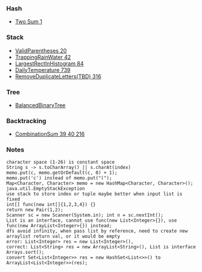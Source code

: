 
### Hash
- [Two Sum 1](./Hash/TwoSum/Solution.java)

### Stack
- [ValidParentheses 20](./Stack/ValidParentheses/Solution.java)
- [TrappingRainWater 42](./Stack/TrappingRainWater/Solution.java)
- [LargestRectInHistogram 84](./Stack/LargestRectInHistogram/Solution.java)
- [DailyTemperature 739](./Stack/DailyTemperatures/Solution.java)
- [RemoveDuplicateLetters(TBD) 316](./Stack/RemoveDuplicateLetters/Solution.java)

### Tree
- [BalancedBinaryTree](./DFS/BalancedBinaryTree)

### Backtracking
- [CombinationSum 39 40 216](./Array/CombinationSum/Solution.java)





### Notes
```
character space (1-26) is constant space
String s -> s.toCharArray() || s.charAt(index)
memo.put(c, memo.getOrDefault(c, 0) + 1);
memo.put('c') instead of memo.put("(");
Map<Character, Character> memo = new HashMap<Character, Character>();
java.util.EmptyStackException
use stack to store index or tuple maybe better when input list is fixed
int[] func(new int[]{1,2,3,4}) {}
return new Pair(1,2);
Scanner sc = new Scanner(System.in); int n = sc.nextInt();
List is an interface, cannot use func(new List<Integer>{}), use func(new ArrayList<Integer>{}) instead; 
dfs avoid infinity, when pass list by reference, need to create new arraylist return val, or it would be empty
error: List<Integer> res = new List<Integer>(), 
correct: List<String> res = new ArrayList<String>(), List is interface
Arrays.sort();
convert Set<List<Integer>> res = new HashSet<List<>>() to ArrayList<List<Integer>>(res);

```